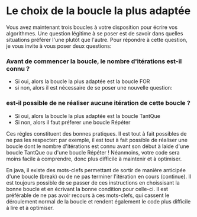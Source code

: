 # Le choix de la boucle la plus adaptée

Vous avez maintenant trois boucles à votre disposition pour écrire vos algorithmes. Une question légitime à se poser est de savoir dans quelles situations préférer l'une plutôt que l'autre. Pour répondre à cette question, je vous invite à vous poser deux questions:

### Avant de commencer la boucle, le nombre d'itérations est-il connu ?

- Si oui, alors la boucle la plus adaptée est la boucle FOR
- si non, alors il est nécessaire de se poser une nouvelle question:

### est-il possible de ne réaliser aucune itération de cette boucle ?

- Si oui, alors la boucle la plus adaptée est la boucle TantQue
- Si non, alors il faut préferer une boucle Répéter

Ces régles constituent des bonnes pratiques. Il est tout à fait possibles de ne pas les respecter: par exemple, il est tout à fait possible de réaliser une boucle dont le nombre d'itérations est connu avant son début à laide d'une boucle TantQue ou d'une boucle Répéter ! Néanmoins, votre code sera moins facile à comprendre, donc plus difficile à maintenir et à optimiser.

En java, il existe des mots-clefs permettant de sortir de manière anticipée d'une boucle (break) ou de ne pas terminer l'itération en cours (continue). Il est toujours possible de se passer de ces instructions en choissisant la bonne boucle et en écrivant la bonne condition pour celle-ci. Il est préférable de ne pas avoir recours à ces mots-clefs, qui cassent le déroulement normal de la boucle et rendent également le code plus difficile à lire et à optimiser.
